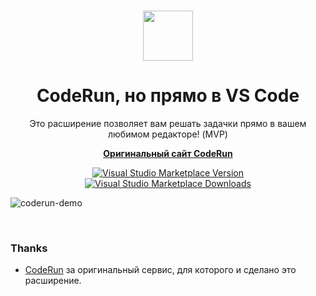 <br>

<p align="center">
  <img src="https://github.com/user-attachments/assets/718861ff-1338-4ce7-b9c8-270a549de9bf" height="80">
</p>

<h1 align="center">
  CodeRun, но прямо в VS Code
</h1>

<p align="center">
  Это расширение позволяет вам решать задачки прямо в вашем любимом редакторе! (MVP)
</p>

<p align="center">
  <a href="https://coderun.yandex.ru/">
    <strong>Оригинальный сайт CodeRun</strong>
  </a>
</p>

<p align="center">
<a href="https://marketplace.visualstudio.com/items?itemName=kravets.vscode-coderun" target="__blank"><img src="https://img.shields.io/visual-studio-marketplace/v/kravets.vscode-coderun.svg?color=4EC5D4&amp;label=VS%20Code%20Marketplace&logo=visual-studio-code" alt="Visual Studio Marketplace Version" /></a>
<a href="https://marketplace.visualstudio.com/items?itemName=kravets.vscode-coderun" target="__blank"><img src="https://img.shields.io/visual-studio-marketplace/d/kravets.vscode-coderun.svg?color=2B90B6" alt="Visual Studio Marketplace Downloads" /></a>
</p>

![coderun-demo](https://github.com/user-attachments/assets/99198fe9-0902-43cc-8e12-76c3fd3037e3)

<br>

<!-- ### Configuration (all with `vscode-coderun.` prefix)

| Key                      | Type     | Default | Description                                             |
| ------------------------ | -------- | ------- | ------------------------------------------------------- |
| ignore-private-packages? | boolean  | true    | Ignore packages with `\"private\": true`?               |
| ignored-rules?           | string[] | []      | List of ignored [rule](https://publint.dev/rules) codes | -->

### Thanks

-   [CodeRun](https://coderun.yandex.ru/) за оригинальный сервис, для которого и сделано это расширение.
